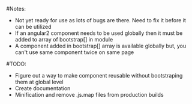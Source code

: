 #Notes:
- Not yet ready for use as lots of bugs are there. Need to fix it before it can be utilized
- If an angular2 component needs to be used globally then it must be added to array of bootstrap[] in module
- A component added in bootstrap[] array is available globally but, you can't use same component twice on same page

#TODO:
- Figure out a way to make component reusable without bootstraping them at global level
- Create documentation
- Minification and remove .js.map files from production builds